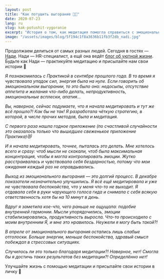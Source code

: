 ```yaml
---
layout: post
title: "Как потушить выгорание 👩‍🚒"
date: 2020-07-23
lang: ru
slug: kak-potushit-vygoranie
excerpt: "История о том, как медитация помогла справиться с эмоциональным выгоранием."
image: "/assets/images/blog/5f194c1f8a3636b11fb3f2db_nadi.jpg"
---
```


Продолжаем делиться от самых разных людей. Сегодня в гостях — [Нади](https://instagram.com/nadi_in_life). Нади — HR-специалист, а ещё она ведёт [блог об уютной жизни](https://instagram.com/nadi_in_life). Будьте как Нади — практикуйте медитацию и присылайте нам свои истории 🤗

*Я познакомилась с Практикой в сентябре прошлого года. В то время я чувствовала упадок сил, энергия была на нуле. Если говорить об эмоциональном выгорании, то это было оно: недосыпы, отсутствие аппетита и желания что-либо делать, непродуктивность, эмоциональные всплески, апатия…*

*Вы, наверное, сейчас подумаете, что я начала медитировать и тут же всё прошло?! Как бы не так! Я разработала чёткую стратегию, в которой, в числе прочих методов, была и медитация.*

*С первого раза нашла годное приложение (по счастливой случайности это оказалось только что вышедшее свеженькое приложение Практика)😻*

*И я начала медитировать, точнее, пыталась это делать. Мне хотелось всего и сразу: чтоб мысли не скакали, чтоб была максимальная концентрация, чтобы я могла контролировать эмоции. Жутко расстраивалась и чувствовала себя бездарностью, потому что мои ожидания каждый раз не оправдывались.*

*Выход из эмоционального выгорания — это долгий процесс. В декабре показатели незначительно улучшились. Я всё ещё медитировала и уже не чувствовала беспокойства, что у меня что-то не выходит. Я отдавала себя в руки чарующего голоса гида и снимала с себя всякую ответственность хотя бы на 10 минут в день.*

*Вдруг я заметила кое-что, чего раньше не ощущала: подобие внутренней гармонии. Мысли упорядочились, эмоции стабилизировались, продуктивность выросла. Что-то происходило с моим внутренним Я, и мне это нравилось. Неужели я могу быть такой?!*

*В апреле от эмоционального выгорания остались лишь слабые отголоски. Больше энергии, меньше беспокойства, здравый смысл побеждал в стрессовых ситуациях.*

*Случилось ли это только благодаря медитации?! Наверное, нет! Смогла бы я достичь таких результатов без медитации?! Определённо нет!*

Улучшайте жизнь с помощью медитации и присылайте свои истории в личку 🤗